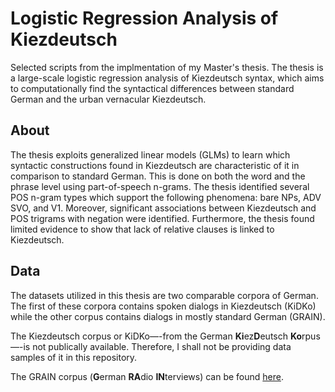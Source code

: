 # Logistic Regression Analysis of Kiezdeutsch
 Selected scripts from the implmentation of my Master's thesis. The thesis is a large-scale logistic regression analysis of Kiezdeutsch syntax, which aims to computationally find the syntactical differences between standard German and the urban vernacular Kiezdeutsch.
 
 ## About
 
 The thesis exploits generalized linear models (GLMs) to learn which syntactic constructions found in Kiezdeutsch are characteristic of it in comparison to standard German.
 This is done on both the word and the phrase level using part-of-speech n-grams. The thesis identified several POS n-gram types which support the following phenomena: bare NPs, ADV SVO, and V1. Moreover, significant associations between Kiezdeutsch and POS trigrams with negation were identified. Furthermore, the thesis found limited evidence to show that lack of relative clauses is linked to Kiezdeutsch.
 
 ## Data
 
 The datasets utilized in this thesis are two comparable corpora of German. The first of these corpora contains spoken dialogs in Kiezdeutsch (KiDKo) while the other corpus contains dialogs in mostly standard German (GRAIN).
 
 The Kiezdeutsch corpus or KiDKo—-from the German **Ki**ez**D**eutsch **Ko**rpus—-is not publically available. Therefore, I shall not be providing data samples of it in this repository.
 
 The GRAIN corpus (**G**erman **RA**dio **IN**terviews) can be found [here](https://www.ims.uni-stuttgart.de/en/research/resources/corpora/grain/).
 
 